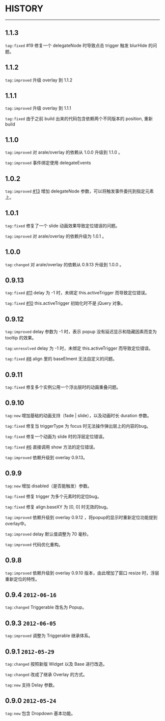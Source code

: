 # HISTORY

---

## 1.1.3

`tag:fixed` #19 修复一个 delegateNode 时导致点击 trigger 触发 blurHide 的问题。

## 1.1.2

`tag:improved` 升级 overlay 到 1.1.2

## 1.1.1

`tag:improved` 升级 overlay 到 1.1.1

`tag:fixed` 由于之前 build 出来的代码包含依赖两个不同版本的 position, 重新 build


## 1.1.0

`tag:improved` 对 arale/overlay 的依赖从 1.0.0 升级到 1.1.0 。

`tag:improved` 事件绑定使用 delegateEvents

## 1.0.2

`tag:improved` [#13](https://github.com/aralejs/popup/issues/13) 增加 delegateNode 参数，可以将触发事件委托到指定元素上。

## 1.0.1

`tag:fixed` 修复了一个 slide 动画效果导致定位错误的问题。

`tag:improved` 对 arale/overlay 的依赖升级为 1.0.1 。

## 1.0.0

`tag:changed` 对 arale/overlay 的依赖从 0.9.13 升级到 1.0.0 。

## 0.9.13

`tag:fixed` [#11](https://github.com/aralejs/popup/issues/11) delay 为 -1 时，未绑定 this.activeTrigger 而导致定位错误。

`tag:fixed` [#10](https://github.com/aralejs/popup/issues/10) this.activeTrigger 初始化时不是 jQuery 对象。

## 0.9.12

`tag:improved` delay 参数为 -1 时，表示 popup 没有延迟显示和隐藏因素而变为 tooltip 的效果。

`tag:unresolved` delay 为 -1 时，未绑定 this.activeTrigger 而导致定位错误。

`tag:fixed` [#8](https://github.com/aralejs/popup/issues/8) align 里的 baseElment 无法自定义的问题。


## 0.9.11

`tag:fixed` 修复多个实例公用一个浮出层时的动画重叠问题。

## 0.9.10

`tag:new` 增加基础的动画支持（fade | slide），以及动画时长 duration 参数。

`tag:fixed` 修复当 triggerType 为 focus 时无法操作弹出层上的内容的bug。

`tag:fixed` 修复一个动画为 slide 时的浮层定位错误。

`tag:fixed` [#6](https://github.com/aralejs/popup/issues/6) 直接调用 show 方法的定位错误。

`tag:improved` 依赖升级到 overlay 0.9.13。


## 0.9.9

`tag:new` 增加 disabled（是否能触发）参数。

`tag:fixed` 修复 trigger 为多个元素时的定位bug。

`tag:fixed` 修复 align.baseXY 为 [0, 0] 时无效的bug。

`tag:improved` 依赖升级到 overlay 0.9.12 ，将popup的显示时重新定位功能提到overlay中。

`tag:improved` delay 默认值调整为 70 毫秒。

`tag:improved` 代码优化重构。

## 0.9.8 

`tag:improved` 依赖升级到 overlay 0.9.10 版本，由此增加了窗口 resize 时，浮层重新定位的特性。

## 0.9.4 `2012-06-16`

`tag:changed` Triggerable 改名为 Popup。

## 0.9.3 `2012-06-05`

`tag:improved` 调整为 Triggerable 继承体系。

## 0.9.1 `2012-05-29`

`tag:changed` 按照新版 Widget 以及 Base 进行改造。

`tag:changed` 改成了继承 Overlay 的方式。

`tag:new` 支持 Delay 参数。


## 0.9.0 `2012-05-24`

`tag:new` 包含 Dropdown 基本功能。
